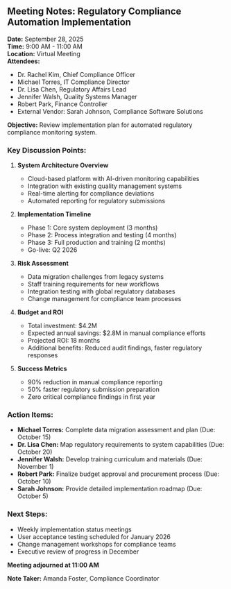 ## Meeting Notes: Regulatory Compliance Automation Implementation

**Date:** September 28, 2025  
**Time:** 9:00 AM - 11:00 AM  
**Location:** Virtual Meeting  
**Attendees:**  
- Dr. Rachel Kim, Chief Compliance Officer  
- Michael Torres, IT Compliance Director  
- Dr. Lisa Chen, Regulatory Affairs Lead  
- Jennifer Walsh, Quality Systems Manager  
- Robert Park, Finance Controller  
- External Vendor: Sarah Johnson, Compliance Software Solutions  

**Objective:** Review implementation plan for automated regulatory compliance monitoring system.

### Key Discussion Points:

1. **System Architecture Overview**  
   - Cloud-based platform with AI-driven monitoring capabilities  
   - Integration with existing quality management systems  
   - Real-time alerting for compliance deviations  
   - Automated reporting for regulatory submissions  

2. **Implementation Timeline**  
   - Phase 1: Core system deployment (3 months)  
   - Phase 2: Process integration and testing (4 months)  
   - Phase 3: Full production and training (2 months)  
   - Go-live: Q2 2026  

3. **Risk Assessment**  
   - Data migration challenges from legacy systems  
   - Staff training requirements for new workflows  
   - Integration testing with global regulatory databases  
   - Change management for compliance team processes  

4. **Budget and ROI**  
   - Total investment: $4.2M  
   - Expected annual savings: $2.8M in manual compliance efforts  
   - Projected ROI: 18 months  
   - Additional benefits: Reduced audit findings, faster regulatory responses  

5. **Success Metrics**  
   - 90% reduction in manual compliance reporting  
   - 50% faster regulatory submission preparation  
   - Zero critical compliance findings in first year  

### Action Items:

- **Michael Torres:** Complete data migration assessment and plan (Due: October 15)  
- **Dr. Lisa Chen:** Map regulatory requirements to system capabilities (Due: October 20)  
- **Jennifer Walsh:** Develop training curriculum and materials (Due: November 1)  
- **Robert Park:** Finalize budget approval and procurement process (Due: October 10)  
- **Sarah Johnson:** Provide detailed implementation roadmap (Due: October 5)  

### Next Steps:

- Weekly implementation status meetings  
- User acceptance testing scheduled for January 2026  
- Change management workshops for compliance teams  
- Executive review of progress in December  

**Meeting adjourned at 11:00 AM**  

**Note Taker:** Amanda Foster, Compliance Coordinator